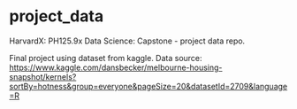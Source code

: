 # project_data

HarvardX: PH125.9x Data Science: Capstone - project data repo.

Final project using dataset from kaggle. 
Data source: 
https://www.kaggle.com/dansbecker/melbourne-housing-snapshot/kernels?sortBy=hotness&group=everyone&pageSize=20&datasetId=2709&language=R
